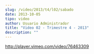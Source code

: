 ```yaml
---
slug: /video/2013/t4/l02/sabado
date: 2013-10-05
tipo: video
author: Usuario Administrador
title: "Video 02 - Trimestre 4 - 2013"
description: ""
---
```


http://player.vimeo.com/video/76463309
